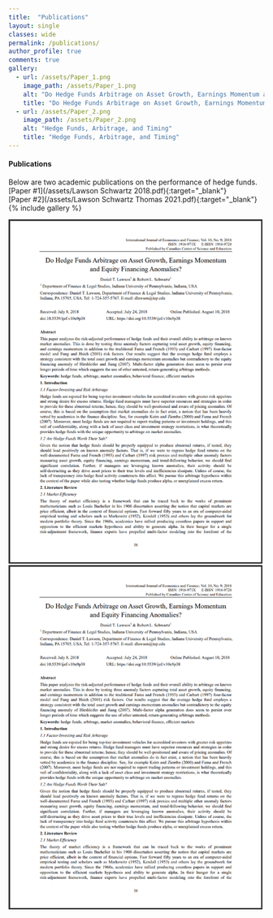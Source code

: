 ```yaml
---
title:  "Publications"
layout: single
classes: wide
permalink: /publications/
author_profile: true
comments: true
gallery:
  - url: /assets/Paper_1.png
    image_path: /assets/Paper_1.png
    alt: "Do Hedge Funds Arbitrage on Asset Growth, Earnings Momentum and Equity Financing Anomalies?"
    title: "Do Hedge Funds Arbitrage on Asset Growth, Earnings Momentum and Equity Financing Anomalies?"
  - url: /assets/Paper_2.png
    image_path: /assets/Paper_2.png
    alt: "Hedge Funds, Arbitrage, and Timing"
    title: "Hedge Funds, Arbitrage, and Timing"
---
```

#### Publications
Below are two academic publications on the performance of hedge funds.
<br />
[Paper #1](/assets/Lawson Schwartz 2018.pdf){:target="_blank"}
<br />
[Paper #2](/assets/Lawson Schwartz Thomas 2021.pdf){:target="_blank"}
{% include gallery %}

<a href="/assets/Lawson Schwartz 2018.pdf">
  <img src="/assets/Paper_1.png" alt="" width="500">

<a href="/assets/Lawson Schwartz Thomas 2021.pdf">
  <img src="/assets/Paper_1.png" alt="" width="500">

